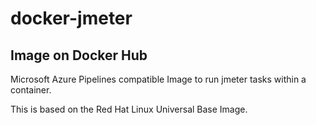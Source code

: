 # docker-jmeter
## Image on Docker Hub

Microsoft Azure Pipelines compatible Image to run jmeter tasks within a container.

This is based on the Red Hat Linux Universal Base Image.


